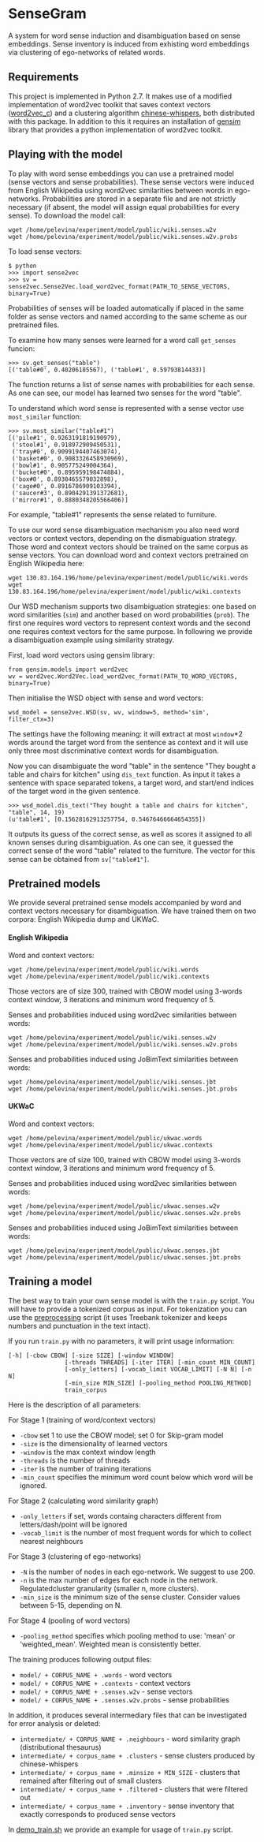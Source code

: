 # SenseGram
A system for word sense induction and disambiguation based on sense embeddings. Sense inventory is induced from exhisting word embeddings via clustering of ego-networks of related words.

## Requirements
This project is implemented in Python 2.7. 
It makes use of a modified implementation of word2vec toolkit that saves context vectors ([word2vec_c](word2vec_c/)) and a clustering algorithm [chinese-whispers](chinese-whispers/), both distributed with this package. In addition to this it requires an installation of [gensim](https://pypi.python.org/pypi/gensim) library that provides a python implementation of word2vec toolkit.

## Playing with the model
To play with word sense embeddings you can use a pretrained model (sense vectors and sense probabilities). These sense vectors were induced from English Wikipedia using word2vec similarities between words in ego-networks. Probabilities are stored in a separate file and are not strictly necessary (if absent, the model will assign equal probabilities for every sense). To download the model call:

```
wget /home/pelevina/experiment/model/public/wiki.senses.w2v
wget /home/pelevina/experiment/model/public/wiki.senses.w2v.probs
```

To load sense vectors:

```
$ python
>>> import sense2vec
>>> sv = sense2vec.Sense2Vec.load_word2vec_format(PATH_TO_SENSE_VECTORS, binary=True)
```
Probabilities of senses will be loaded automatically if placed in the same folder as sense vectors and named according to the same scheme as our pretrained files.

To examine how many senses were learned for a word call `get_senses` funcion:

```
>>> sv.get_senses("table")
[('table#0', 0.40206185567), ('table#1', 0.59793814433)]
```
The function returns a list of sense names with probabilities for each sense. As one can see, our model has learned two senses for the word "table".

To understand which word sense is represented with a sense vector use `most_similar` function:

```
>>> sv.most_similar("table#1")
[('pile#1', 0.9263191819190979),
 ('stool#1', 0.918972909450531),
 ('tray#0', 0.9099194407463074),
 ('basket#0', 0.9083326458930969),
 ('bowl#1', 0.905775249004364),
 ('bucket#0', 0.895959198474884),
 ('box#0', 0.8930465579032898),
 ('cage#0', 0.8916786909103394),
 ('saucer#3', 0.8904291391372681),
 ('mirror#1', 0.8880348205566406)]
```
For example, "table#1" represents the sense related to furniture.

To use our word sense disambiguation mechanism you also need word vectors or context vectors, depending on the dismabiguation strategy. Those word and context vectors should be trained on the same corpus as sense vectors. You can download word and context vectors pretrained on English Wikipedia here:

```
wget 130.83.164.196/home/pelevina/experiment/model/public/wiki.words
wget 130.83.164.196/home/pelevina/experiment/model/public/wiki.contexts
```

Our WSD mechanism supports two disambiguation strategies: one based on word similarities (`sim`) and another based on word probabilities (`prob`). The first one requires word vectors to represent context words and the second one requires context vectors for the same purpose. In following we provide a disambiguation example using similarity strategy.

First, load word vectors using gensim library:

```
from gensim.models import word2vec
wv = word2vec.Word2Vec.load_word2vec_format(PATH_TO_WORD_VECTORS, binary=True)
```

Then initialise the WSD object with sense and word vectors:

```
wsd_model = sense2vec.WSD(sv, wv, window=5, method='sim', filter_ctx=3)
```
The settings have the following meaning: it will extract at most `window`*2 words around the target word from the sentence as context and it will use only three most discriminative context words for disambiguation. 

Now you can disambiguate the word "table" in the sentence "They bought a table and chairs for kitchen" using `dis_text` function. As input it takes a sentence with space separated tokens, a target word, and start/end indices of the target word in the given sentence.

```
>>> wsd_model.dis_text("They bought a table and chairs for kitchen", "table", 14, 19)
(u'table#1', [0.15628162913257754, 0.54676466664654355])
```
It outputs its guess of the correct sense, as well as scores it assigned to all known senses during disambiguation. As one can see, it guessed the correct sense of the word "table" related to the furniture. The vector for this sense can be obtained from `sv["table#1"]`.

## Pretrained models
We provide several pretrained sense models accompanied by word and context vectors necessary for disambiguation. We have trained them on two corpora: English Wikipedia dump and UKWaC.

#### English Wikipedia

Word and context vectors:

```
wget /home/pelevina/experiment/model/public/wiki.words
wget /home/pelevina/experiment/model/public/wiki.contexts
```
Those vectors are of size 300, trained with CBOW model using 3-words context window, 3 iterations and minimum word frequency of 5.

Senses and probabilities induced using word2vec similarities between words:

```
wget /home/pelevina/experiment/model/public/wiki.senses.w2v
wget /home/pelevina/experiment/model/public/wiki.senses.w2v.probs
```

Senses and probabilities induced using JoBimText similarities between words:

```
wget /home/pelevina/experiment/model/public/wiki.senses.jbt
wget /home/pelevina/experiment/model/public/wiki.senses.jbt.probs
```

#### UKWaC

Word and context vectors:

```
wget /home/pelevina/experiment/model/public/ukwac.words
wget /home/pelevina/experiment/model/public/ukwac.contexts
```
Those vectors are of size 100, trained with CBOW model using 3-words context window, 3 iterations and minimum word frequency of 5.

Senses and probabilities induced using word2vec similarities between words:

```
wget /home/pelevina/experiment/model/public/ukwac.senses.w2v
wget /home/pelevina/experiment/model/public/ukwac.senses.w2v.probs
```

Senses and probabilities induced using JoBimText similarities between words:

```
wget /home/pelevina/experiment/model/public/ukwac.senses.jbt
wget /home/pelevina/experiment/model/public/ukwac.senses.jbt.probs
```

## Training a model
The best way to train your own sense model is with the `train.py` script. You will have to provide a tokenized corpus as input. For tokenization you can use the [preprocessing](corpora/preprocessing.py) script (it uses Treebank tokenizer and keeps numbers and punctuation in the text intact).

If you run `train.py` with no parameters, it will print usage information:

```
[-h] [-cbow CBOW] [-size SIZE] [-window WINDOW]
                [-threads THREADS] [-iter ITER] [-min_count MIN_COUNT]
                [-only_letters] [-vocab_limit VOCAB_LIMIT] [-N N] [-n N]
                [-min_size MIN_SIZE] [-pooling_method POOLING_METHOD]
                train_corpus
```

Here is the description of all parameters:

For Stage 1 (training of word/context vectors)

* `-cbow` set 1 to use the CBOW model; set 0 for Skip-gram model
* `-size` is the dimensionality of learned vectors
* `-window` is the max context window length
* `-threads` is the number of threads
* `-iter` is the number of training iterations
* `-min_count` specifies the minimum word count below which word will be ignored.

For Stage 2 (calculating word similarity graph)

* `-only_letters` if set, words containg characters different from letters/dash/point will be ignored
* `-vocab_limit` is the number of most frequent words for which to collect nearest neighbours

For Stage 3 (clustering of ego-networks)

* `-N` is the number of nodes in each ego-network. We suggest to use 200.
* `-n` is the max number of edges for each node in the network. Regulatedcluster granularity (smaller n, more clusters).
* `-min_size` is the minimum size of the sense cluster. Consider values between 5-15, depending on N.

For Stage 4 (pooling of word vectors)

* `-pooling_method` specifies which pooling method to use: 'mean' or 'weighted_mean'. Weighted mean is consistently better.


The training produces following output files:

* `model/ + CORPUS_NAME + .words` - word vectors
* `model/ + CORPUS_NAME + .contexts` - context vectors
* `model/ + CORPUS_NAME + .senses.w2v` - sense vectors
* `model/ + CORPUS_NAME + .senses.w2v.probs` - sense probabilities  

In addition, it produces several intermediary files that can be investigated for error analysis or deleted:

* `intermediate/ + CORPUS_NAME + .neighbours` - word similarity graph (distributional thesaurus) 
* `intermediate/ + corpus_name + .clusters` - sense clusters produced by chinese-whispers
* `intermediate/ + corpus_name + .minsize + MIN_SIZE` - clusters that remained after filtering out of small clusters 
* `intermediate/ + corpus_name + .filtered` - clusters that were filtered out    
* `intermediate/ + corpus_name + .inventory` - sense inventory that exactly corresponds to produced sense vectors

In [demo_train.sh](demo_train.sh) we provide an example for usage of `train.py` script.

